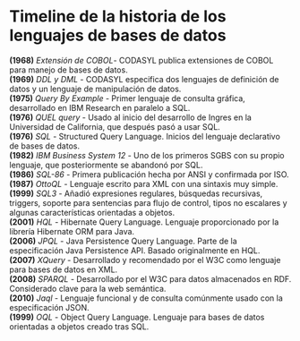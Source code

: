 Timeline de la historia de los lenguajes de bases de datos
=====================

**(1968)** *Extensión de COBOL*- CODASYL publica extensiones de COBOL para manejo de bases de datos.  
**(1969)** *DDL y DML* - CODASYL especifica dos lenguajes de definición de datos y un lenguaje de manipulación de datos.  
**(1975)** *Query By Example* - Primer lenguaje de consulta gráfica, desarrollado en IBM Research en paralelo a SQL.  
**(1976)** *QUEL query* - Usado al inicio del desarrollo de Ingres en la Universidad de California, que después pasó a usar SQL.  
**(1976)** *SQL* - Structured Query Language. Inicios del lenguaje declarativo de bases de datos.  
**(1982)** *IBM Business System 12* - Uno de los primeros SGBS con su propio lenguaje, que posteriormente se abandonó por SQL.  
**(1986)** *SQL-86* - Primera publicación hecha por ANSI y confirmada por ISO.  
**(1987)** *OttoQL* - Lenguaje escrito para XML con una sintaxis muy simple.  
**(1999)** *SQL3* - Añadió expresiones regulares, búsquedas recursivas, triggers, soporte para sentencias para flujo de control, tipos no escalares y algunas características orientadas a objetos.  
**(2001)** *HQL* - Hibernate Query Language. Lenguaje proporcionado por la librería Hibernate ORM para Java.  
**(2006)** *JPQL* - Java Persistence Query Language. Parte de la especificación Java Persistence API. Basado originalmente en HQL.  
**(2007)** *XQuery* - Desarrollado y recomendado por el W3C como lenguaje para bases de datos en XML.   
**(2008)** *SPARQL* - Desarrollado por el W3C para datos almacenados en RDF. Considerado clave para la web semántica.  
**(2010)** *Jaql* - Lenguaje funcional y de consulta comúnmente usado con la especificación JSON.  
**(1999)** *OQL* - Object Query Language. Lenguaje para bases de datos orientadas a objetos creado tras SQL.  

